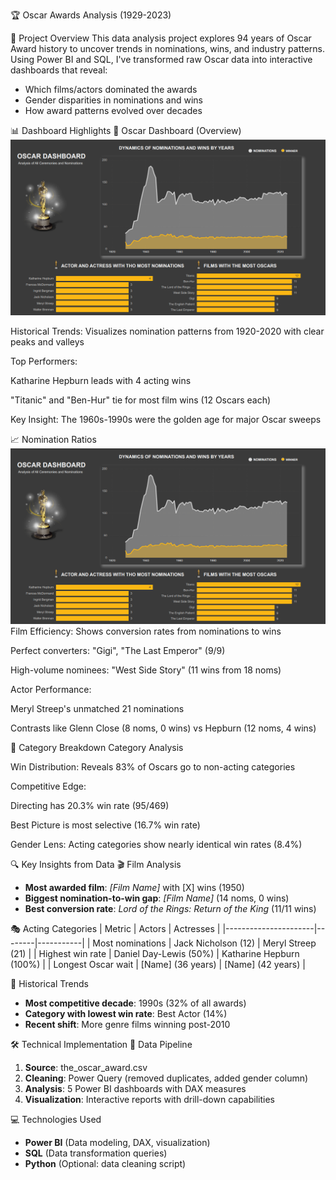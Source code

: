  🏆 Oscar Awards Analysis (1929-2023)

📌 Project Overview
This data analysis project explores 94 years of Oscar Award history to uncover trends in nominations, wins, and industry patterns. Using Power BI and SQL, I've transformed raw Oscar data into interactive dashboards that reveal:

- Which films/actors dominated the awards
- Gender disparities in nominations and wins
- How award patterns evolved over decades

📊 Dashboard Highlights
🎯 Oscar Dashboard (Overview)
![Image alt](https://github.com/YakymivLuybomyr/oscar_awards_analysis/blob/main/data/D.O_1.png)

Historical Trends: Visualizes nomination patterns from 1920-2020 with clear peaks and valleys

Top Performers:

Katharine Hepburn leads with 4 acting wins

"Titanic" and "Ben-Hur" tie for most film wins (12 Oscars each)

Key Insight: The 1960s-1990s were the golden age for major Oscar sweeps

📈 Nomination Ratios
![Image alt](https://github.com/YakymivLuybomyr/oscar_awards_analysis/blob/main/data/D.O_1.png)
Film Efficiency: Shows conversion rates from nominations to wins

Perfect converters: "Gigi", "The Last Emperor" (9/9)

High-volume nominees: "West Side Story" (11 wins from 18 noms)

Actor Performance:

Meryl Streep's unmatched 21 nominations

Contrasts like Glenn Close (8 noms, 0 wins) vs Hepburn (12 noms, 4 wins)

🏅 Category Breakdown
Category Analysis

Win Distribution: Reveals 83% of Oscars go to non-acting categories

Competitive Edge:

Directing has 20.3% win rate (95/469)

Best Picture is most selective (16.7% win rate)

Gender Lens: Acting categories show nearly identical win rates (8.4%)

🔍 Key Insights from Data
 🎬 Film Analysis
- **Most awarded film**: *[Film Name]* with [X] wins (1950)
- **Biggest nomination-to-win gap**: *[Film Name]* (14 noms, 0 wins)
- **Best conversion rate**: *Lord of the Rings: Return of the King* (11/11 wins)

 🎭 Acting Categories
| Metric               | Actors | Actresses |
|----------------------|--------|-----------|
| Most nominations     | Jack Nicholson (12) | Meryl Streep (21) |
| Highest win rate     | Daniel Day-Lewis (50%) | Katharine Hepburn (100%) |
| Longest Oscar wait   | [Name] (36 years) | [Name] (42 years) |

 📅 Historical Trends
- **Most competitive decade**: 1990s (32% of all awards)
- **Category with lowest win rate**: Best Actor (14%)
- **Recent shift**: More genre films winning post-2010

 🛠 Technical Implementation
 📂 Data Pipeline
1. **Source**: the_oscar_award.csv
2. **Cleaning**: Power Query (removed duplicates, added gender column)
3. **Analysis**: 5 Power BI dashboards with DAX measures
4. **Visualization**: Interactive reports with drill-down capabilities

💻 Technologies Used
- **Power BI** (Data modeling, DAX, visualization)
- **SQL** (Data transformation queries)
- **Python** (Optional: data cleaning script)

